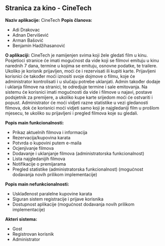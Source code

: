 ## Stranica za kino - CineTech

**Naziv aplikacije:** CineTech
**Popis članova:**
- Adi Drakovac
- Adnan Dervišević
- Arman Bašović
- Benjamin Hadžihasanović

**O aplikaciji:** 
CineTech je namijenjen svima koji žele gledati film u kinu. Posjetioci stranice će imati mogućnost
da vide koji se filmovi emituju u kinu narednih 7 dana, termine u kojima se emituju, osnovne
podatke, te trailere. Ukoliko je korisnik prijavljen, moći će i rezervisati ili kupiti karte. Prijavljeni
korisnici će također moći iznositi svoje dojmove o filmu, koje će administrator kontrolisati i u
slučaju potrebe uklanjati. Admin također dodaje i uklanja filmove na stranici, te odredjuje
termine i sale emitovanja. Na sistemu će korisnici imati mogućnosti da vide i filmove u najavi,
postave podsjetnik za premijere, a ukoliko kupe karte srijedom moći će ostvariti i popust.
Administrator će moći vidjeti razne statistike u vezi gledanosti filmova, dok će korisnici moći
vidjeti samo koji je najgledaniji film u prošlom mjesecu, te ukoliko su prijavljeni i pregled
filmova koje su gledali.

**Popis main funkcionalnosti:**
- Prikaz aktuelnih filmova i informacija
- Rezervacija/kupovina karata
- Potvrda o kupovini putem e-maila
- Ocjenjivanje filmova
- Dodavanje i uklanjanje filmova (administratorska funkcionalnost)
- Lista najgledanijih filmova
- Notifikacije o premijarama
- Pregled statistike (administratorska funkcionalnost)
(mogućnost dodavanja novih prilikom implementacije)

**Popis main nefunkcionalnosti:**
- Usklađenost paralelne kupovine karata
- Siguran sistem registracije i prijave korisnika
- Dostupnost aplikacije
(mogućnost dodavanja novih prilikom implementacije)

**Akteri sistema:**
- Gost
- Registrovan korisnik
- Administrator

  


